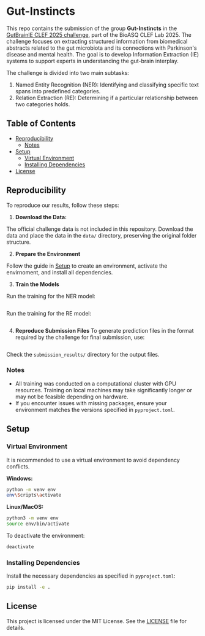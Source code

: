 # Gut-Instincts
This repo contains the submission of the group **Gut-Instincts** in the [GutBrainIE CLEF 2025 challenge](https://hereditary.dei.unipd.it/challenges/gutbrainie/2025/), part of the BioASQ CLEF Lab 2025. The challenge focuses on extracting structured information from biomedical abstracts related to the gut microbiota and its connections with Parkinson's disease and mental health. The goal is to develop Information Extraction (IE) systems to support experts in understanding the gut-brain interplay.

The challenge is divided into two main subtasks:
1. Named Entity Recognition (NER): Identifying and classifying specific text spans into predefined categories.
2. Relation Extraction (RE): Determining if a particular relationship between two categories holds.

## Table of Contents
- [Reproducibility](#reproducibility)
  - [Notes](#notes)
- [Setup](#setup)
  - [Virtual Environment](#virtual-environment)
  - [Installing Dependencies](#installing-dependencies)
- [License](#license)

## Reproducibility
To reproduce our results, follow these steps:
1. **Download the Data:** 

The official challenge data is not included in this repository. Download the data and place the data in the `data/` directory, preserving the original folder structure.

2. **Prepare the Environment**

Follow the guide in [Setup](#setup) to create an environment, activate the envirnoment, and install all dependencies.

3. **Train the Models**

Run the training for the NER model:
```bash

```
Run the training for the RE model:
```bash

```

4. **Reproduce Submission Files**
To generate prediction files in the format required by the challenge for final submission, use:
```bash

```
Check the `submission_results/` directory for the output files.

### Notes
- All training was conducted on a computational cluster with GPU resources. Training on local machines may take significantly longer or may not be feasible depending on hardware.
- If you encounter issues with missing packages, ensure your environment matches the versions specified in `pyproject.toml`.

## Setup

### Virtual Environment

It is recommended to use a virtual environment to avoid dependency conflicts.

**Windows:**
```bash
python -m venv env
env\Scripts\activate
```

**Linux/MacOS:**
```bash
python3 -m venv env
source env/bin/activate
```

To deactivate the environment:
```bash
deactivate
```

### Installing Dependencies

Install the necessary dependencies as specified in `pyproject.toml`:
```bash
pip install -e .
```

## License
This project is licensed under the MIT License. See the [LICENSE](LICENSE) file for details.

